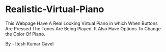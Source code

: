 # Realistic-Virtual-Piano
This Webpage Have A Real Looking Virtual Piano in which When Buttons Are Pressed The Tones Are Being Played. It Also Have Options To Change the Color Of Piano.


By - Itesh Kumar Gavel
